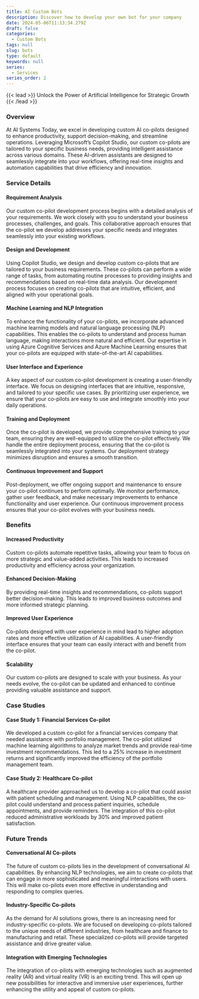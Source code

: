 ```yaml
---
title: AI Custom Bots
description: Discover how to develop your own bot for your company
date: 2024-05-06T11:13:34.279Z
draft: false
categories:
  - Custom Bots
tags: null
slug: bots
type: default
keywords: null
series:
  - Services
series_order: 2
---
```

{{< lead >}}
Unlock the Power of Artificial Intelligence for Strategic Growth
{{< /lead >}}

### Overview

At AI Systems Today, we excel in developing custom AI co-pilots designed to enhance productivity, support decision-making, and streamline operations. Leveraging Microsoft’s Copilot Studio, our custom co-pilots are tailored to your specific business needs, providing intelligent assistance across various domains. These AI-driven assistants are designed to seamlessly integrate into your workflows, offering real-time insights and automation capabilities that drive efficiency and innovation.

### Service Details

#### Requirement Analysis

Our custom co-pilot development process begins with a detailed analysis of your requirements. We work closely with you to understand your business processes, challenges, and goals. This collaborative approach ensures that the co-pilot we develop addresses your specific needs and integrates seamlessly into your existing workflows.

#### Design and Development

Using Copilot Studio, we design and develop custom co-pilots that are tailored to your business requirements. These co-pilots can perform a wide range of tasks, from automating routine processes to providing insights and recommendations based on real-time data analysis. Our development process focuses on creating co-pilots that are intuitive, efficient, and aligned with your operational goals.

#### Machine Learning and NLP Integration

To enhance the functionality of your co-pilots, we incorporate advanced machine learning models and natural language processing (NLP) capabilities. This enables the co-pilots to understand and process human language, making interactions more natural and efficient. Our expertise in using Azure Cognitive Services and Azure Machine Learning ensures that your co-pilots are equipped with state-of-the-art AI capabilities.

#### User Interface and Experience

A key aspect of our custom co-pilot development is creating a user-friendly interface. We focus on designing interfaces that are intuitive, responsive, and tailored to your specific use cases. By prioritizing user experience, we ensure that your co-pilots are easy to use and integrate smoothly into your daily operations.

#### Training and Deployment

Once the co-pilot is developed, we provide comprehensive training to your team, ensuring they are well-equipped to utilize the co-pilot effectively. We handle the entire deployment process, ensuring that the co-pilot is seamlessly integrated into your systems. Our deployment strategy minimizes disruption and ensures a smooth transition.

#### Continuous Improvement and Support

Post-deployment, we offer ongoing support and maintenance to ensure your co-pilot continues to perform optimally. We monitor performance, gather user feedback, and make necessary improvements to enhance functionality and user experience. Our continuous improvement process ensures that your co-pilot evolves with your business needs.

### Benefits

#### Increased Productivity

Custom co-pilots automate repetitive tasks, allowing your team to focus on more strategic and value-added activities. This leads to increased productivity and efficiency across your organization.

#### Enhanced Decision-Making

By providing real-time insights and recommendations, co-pilots support better decision-making. This leads to improved business outcomes and more informed strategic planning.

#### Improved User Experience

Co-pilots designed with user experience in mind lead to higher adoption rates and more effective utilization of AI capabilities. A user-friendly interface ensures that your team can easily interact with and benefit from the co-pilot.

#### Scalability

Our custom co-pilots are designed to scale with your business. As your needs evolve, the co-pilot can be updated and enhanced to continue providing valuable assistance and support.

### Case Studies

#### Case Study 1: Financial Services Co-pilot

We developed a custom co-pilot for a financial services company that needed assistance with portfolio management. The co-pilot utilized machine learning algorithms to analyze market trends and provide real-time investment recommendations. This led to a 25% increase in investment returns and significantly improved the efficiency of the portfolio management team.

#### Case Study 2: Healthcare Co-pilot

A healthcare provider approached us to develop a co-pilot that could assist with patient scheduling and management. Using NLP capabilities, the co-pilot could understand and process patient inquiries, schedule appointments, and provide reminders. The integration of this co-pilot reduced administrative workloads by 30% and improved patient satisfaction.

### Future Trends

#### Conversational AI Co-pilots

The future of custom co-pilots lies in the development of conversational AI capabilities. By enhancing NLP technologies, we aim to create co-pilots that can engage in more sophisticated and meaningful interactions with users. This will make co-pilots even more effective in understanding and responding to complex queries.

#### Industry-Specific Co-pilots

As the demand for AI solutions grows, there is an increasing need for industry-specific co-pilots. We are focused on developing co-pilots tailored to the unique needs of different industries, from healthcare and finance to manufacturing and retail. These specialized co-pilots will provide targeted assistance and drive greater value.

#### Integration with Emerging Technologies

The integration of co-pilots with emerging technologies such as augmented reality (AR) and virtual reality (VR) is an exciting trend. This will open up new possibilities for interactive and immersive user experiences, further enhancing the utility and appeal of custom co-pilots.

